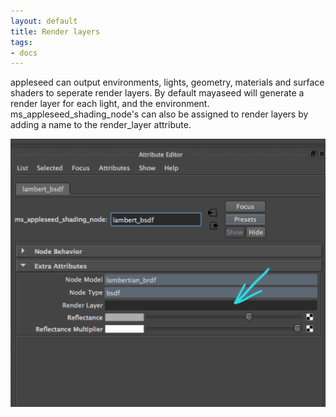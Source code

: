 ```yaml
---
layout: default
title: Render layers
tags:
- docs
---
```


appleseed can output environments, lights, geometry, materials and surface shaders to seperate render layers. By default mayaseed will generate a render layer for each light, and the environment. ms_appleseed_shading_node's can also be assigned to render layers by adding a name to the render_layer attribute.

![Render layers](/images/ms_shadin_node_render_layer.png)